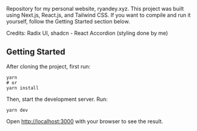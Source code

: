 Repository for my personal website, ryandey.xyz. This project was built using Next.js, React.js, and Tailwind CSS. If you want to compile and run it yourself, follow the Getting Started section below.

Credits:
Radix UI, shadcn - React Accordion (styling done by me)

## Getting Started

After cloning the project, first run:
```
yarn
# or
yarn install
```

Then, start the development server. Run:
```
yarn dev
```

Open [http://localhost:3000](http://localhost:3000) with your browser to see the result.
